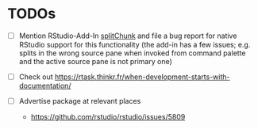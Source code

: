 # TODOs

-   [ ] Mention RStudio-Add-In [splitChunk](https://github.com/LudvigOlsen/splitChunk/) and file a bug report for native RStudio support for this functionality
    (the add-in has a few issues; e.g. splits in the wrong source pane when invoked from command palette and the active source pane is not primary one)

-   [ ] Check out <https://rtask.thinkr.fr/when-development-starts-with-documentation/>

-   [ ] Advertise package at relevant places

    -   <https://github.com/rstudio/rstudio/issues/5809>
